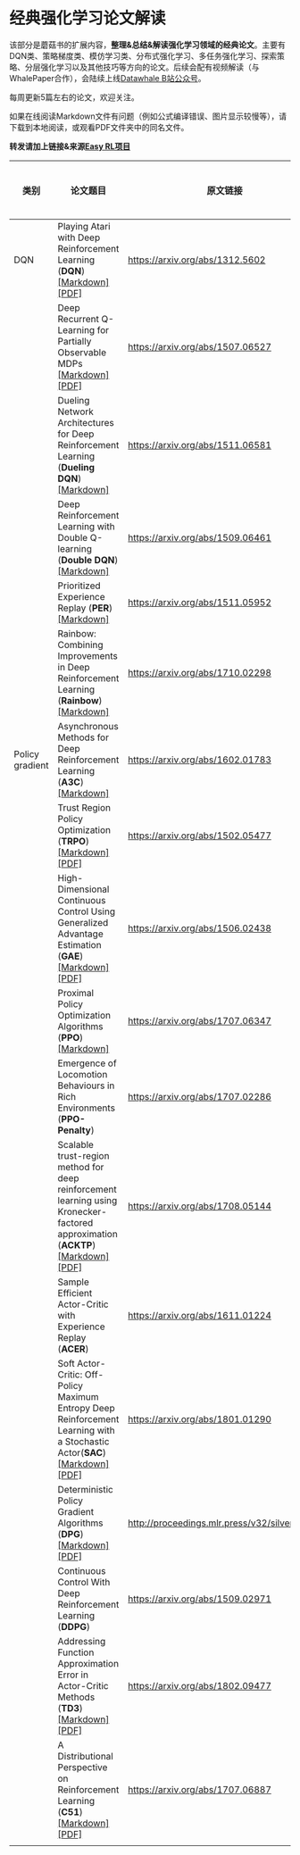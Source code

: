 # 经典强化学习论文解读

该部分是蘑菇书的扩展内容，**整理&总结&解读强化学习领域的经典论文**。主要有DQN类、策略梯度类、模仿学习类、分布式强化学习、多任务强化学习、探索策略、分层强化学习以及其他技巧等方向的论文。后续会配有视频解读（与WhalePaper合作），会陆续上线[Datawhale B站公众号](https://space.bilibili.com/431850986?spm_id_from=333.337.0.0)。

每周更新5篇左右的论文，欢迎关注。

如果在线阅读Markdown文件有问题（例如公式编译错误、图片显示较慢等），请下载到本地阅读，或观看PDF文件夹中的同名文件。

**转发请加上链接&来源[Easy RL项目](https://github.com/datawhalechina/easy-rl)**

| 类别            | 论文题目                                                     | 原文链接                                      | 视频解读 |
| --------------- | ------------------------------------------------------------ | --------------------------------------------- | -------- |
| DQN             | Playing Atari with Deep Reinforcement Learning (**DQN**) [[Markdown]](https://github.com/datawhalechina/easy-rl/blob/master/papers/DQN/Playing%20Atari%20with%20Deep%20Reinforcement%20Learning.md)  [[PDF]](https://github.com/datawhalechina/easy-rl/blob/master/papers/DQN/PDF/Playing%20Atari%20with%20Deep%20Reinforcement%20Learning.pdf) | https://arxiv.org/abs/1312.5602               |          |
|                 | Deep Recurrent Q-Learning for Partially Observable MDPs [[Markdown]](https://github.com/datawhalechina/easy-rl/blob/master/papers/DQN/Deep%20Recurrent%20Q-Learning%20for%20Partially%20Observable%20MDPs.md) [[PDF]](https://github.com/datawhalechina/easy-rl/blob/master/papers/DQN/PDF/Deep%20Recurrent%20Q-Learning%20for%20Partially%20Observable%20MDPs.pdf) | https://arxiv.org/abs/1507.06527              |          |
|                 | Dueling Network Architectures for Deep Reinforcement Learning (**Dueling DQN**) [[Markdown]](https://github.com/datawhalechina/easy-rl/blob/master/papers/DQN/Dueling%20Network%20Architectures%20for%20Deep%20Reinforceme.md) | https://arxiv.org/abs/1511.06581              |          |
|                 | Deep Reinforcement Learning with Double Q-learning (**Double DQN**) [[Markdown]](https://github.com/datawhalechina/easy-rl/blob/master/papers/DQN/Deep%20Reinforcement%20Learning%20with%20Double%20Q-learning.md) | https://arxiv.org/abs/1509.06461              |          |
|                 | Prioritized Experience Replay (**PER**) [[Markdown]](https://github.com/datawhalechina/easy-rl/blob/master/papers/DQN/Prioritized%20Experience%20Replay.md) | https://arxiv.org/abs/1511.05952              |          |
|                 | Rainbow: Combining Improvements in Deep Reinforcement Learning (**Rainbow**) [[Markdown]](https://github.com/datawhalechina/easy-rl/blob/master/papers/DQN/Rainbow_Combining%20Improvements%20in%20Deep%20Reinforcement%20Learning.md) | https://arxiv.org/abs/1710.02298              |          |
| Policy gradient | Asynchronous Methods for Deep Reinforcement Learning (**A3C**) [[Markdown]](https://github.com/datawhalechina/easy-rl/blob/master/papers/Policy_gradient/Asynchronous%20Methods%20for%20Deep%20Reinforcement%20Learning.md) | https://arxiv.org/abs/1602.01783              |          |
|                 | Trust Region Policy Optimization (**TRPO**) [[Markdown]](https://github.com/datawhalechina/easy-rl/blob/master/papers/Policy_gradient/Trust%20Region%20Policy%20Optimization.md) [[PDF]](https://github.com/datawhalechina/easy-rl/blob/master/papers/Policy_gradient/PDF/Trust%20Region%20Policy%20Optimization.pdf)| https://arxiv.org/abs/1502.05477              |          |
|                 | High-Dimensional Continuous Control Using Generalized Advantage Estimation (**GAE**) [[Markdown]](https://github.com/datawhalechina/easy-rl/blob/master/papers/Policy_gradient/High-Dimensional%20Continuous%20Control%20Using%20Generalized%20Advantage%20Estimation.md) [[PDF]](https://github.com/datawhalechina/easy-rl/blob/master/papers/Policy_gradient/PDF/High-Dimensional%20Continuous%20Control%20Using%20Generalised%20Advantage%20Estimation.pdf) | https://arxiv.org/abs/1506.02438              |          |
|                 | Proximal Policy Optimization Algorithms (**PPO**) [[Markdown]](https://github.com/datawhalechina/easy-rl/blob/master/papers/Policy_gradient/Proximal%20Policy%20Optimization%20Algorithms.md) | https://arxiv.org/abs/1707.06347              |          |
|                 | Emergence of Locomotion Behaviours in Rich Environments (**PPO-Penalty**) | https://arxiv.org/abs/1707.02286              |          |
|                 | Scalable trust-region method for deep reinforcement learning using Kronecker-factored approximation (**ACKTP**) [[Markdown]](https://github.com/datawhalechina/easy-rl/blob/master/papers/Policy_gradient/Scalable%20trust-region%20method%20for%20deep%20reinforcement%20learning%20using%20Kronecker-factored.md) [[PDF]](https://github.com/datawhalechina/easy-rl/blob/master/papers/Policy_gradient/PDF/Scalable%20trust-region%20method%20for%20deep%20reinforcement%20learning%20using%20Kronecker-factored.pdf)| https://arxiv.org/abs/1708.05144              |          |
|                 | Sample Efficient Actor-Critic with Experience Replay (**ACER**) | https://arxiv.org/abs/1611.01224              |          |
|                 | Soft Actor-Critic: Off-Policy Maximum Entropy Deep Reinforcement Learning with a Stochastic Actor(**SAC**) [[Markdown]](https://github.com/datawhalechina/easy-rl/blob/master/papers/Policy_gradient/Soft%20Actor-Critic_Off-Policy%20Maximum%20Entropy%20Deep%20Reinforcement%20Learning%20with%20a%20Stochastic%20Actor.md) [[PDF]](https://github.com/datawhalechina/easy-rl/blob/master/papers/Policy_gradient/PDF/Soft%20Actor-Critic_Off-Policy%20Maximum%20Entropy%20Deep%20Reinforcement%20Learning%20with%20a%20Stochastic%20Actor.pdf) | https://arxiv.org/abs/1801.01290              |          |
|                 | Deterministic Policy Gradient Algorithms (**DPG**) [[Markdown]](https://github.com/datawhalechina/easy-rl/blob/master/papers/Policy_gradient/Deterministic%20Policy%20Gradient%20Algorithms.md) [[PDF]](https://github.com/datawhalechina/easy-rl/blob/master/papers/Policy_gradient/PDF/Deterministic%20Policy%20Gradient%20Algorithms.pdf) | http://proceedings.mlr.press/v32/silver14.pdf |          |
|                 | Continuous Control With Deep Reinforcement Learning (**DDPG**) | https://arxiv.org/abs/1509.02971              |          |
|                 | Addressing Function Approximation Error in Actor-Critic Methods (**TD3**) [[Markdown]](https://github.com/datawhalechina/easy-rl/blob/master/papers/Policy_gradient/Addressing%20Function%20Approximation%20Error%20in%20Actor-Critic%20Methods.md) [[PDF]](https://github.com/datawhalechina/easy-rl/blob/master/papers/Policy_gradient/PDF/Addressing%20Function%20Approximation%20Error%20in%20Actor-Critic%20Methods.pdf)| https://arxiv.org/abs/1802.09477              |          |
|                 | A Distributional Perspective on Reinforcement Learning (**C51**) [[Markdown]](https://github.com/datawhalechina/easy-rl/blob/master/papers/Policy_gradient/A%20Distributional%20Perspective%20on%20Reinforcement%20Learning.md) [[PDF]](https://github.com/datawhalechina/easy-rl/blob/master/papers/Policy_gradient/PDF/A%20Distributional%20Perspective%20on%20Reinforcement%20Learning.pdf) | https://arxiv.org/abs/1707.06887              |          |
|                 |                                                              |                                               |          |


